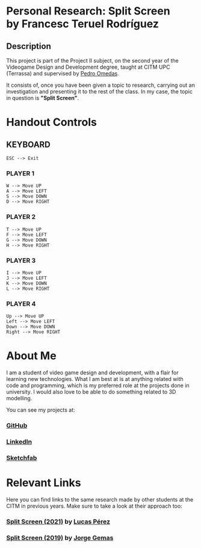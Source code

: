 # Personal Research: Split Screen <br> by Francesc Teruel Rodríguez

## Description

This project is part of the Project II subject, on the second year of the Videogame Design and Development degree, taught at CITM UPC (Terrassa) and supervised by [Pedro Omedas](https://github.com/pomedas).

It consists of, once you have been given a topic to research, carrying out an investigation and presenting it to the rest of the class. In my case, the topic in question is **"Split Screen"**.

# Handout Controls

## KEYBOARD ##

    ESC --> Exit
	
  ### PLAYER 1
  
    W --> Move UP
    A --> Move LEFT
    S --> Move DOWN
    D --> Move RIGHT
  
  ### PLAYER 2
  
    T --> Move UP
    F --> Move LEFT
    G --> Move DOWN
    H --> Move RIGHT
  
  ### PLAYER 3
  
    I --> Move UP
    J --> Move LEFT
    K --> Move DOWN
    L --> Move RIGHT
  
  ### PLAYER 4
  
    Up --> Move UP
    Left --> Move LEFT
    Down --> Move DOWN
    Right --> Move RIGHT

# About Me

I am a student of video game design and development, with a flair for learning new technologies.
What I am best at is at anything related with code and programming, which is my preferred role at the projects done in university.
I would also love to be able to do something related to 3D modelling.

You can see my projects at:

### [GitHub](https://github.com/francesctr4)
### [LinkedIn](https://www.linkedin.com/in/francesc-teruel-rodr%C3%ADguez-916bab231/)
### [Sketchfab](https://sketchfab.com/francesctr4)

# Relevant Links

Here you can find links to the same research made by other students at the CITM in previous years. Make sure to take a look at their approach too:

### [Split Screen (2021)](https://lucaspg14.github.io/Split-Screen/) by [Lucas Pérez](https://github.com/LucasPG14)

### [Split Screen (2019)](https://jorgegh2.github.io/Split-screen/) by [Jorge Gemas](https://github.com/jorgegh2)
